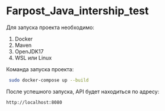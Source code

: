 <h1>Farpost_Java_intership_test</h1>

Для запуска проекта необходимо:
1. Docker
2. Maven
3. OpenJDK17
4. WSL или Linux

Команда запуска проекта:
```sh
 sudo docker-compose up --build
```
После успешного запуска, API будет находиться по адресу:
```sh
http://localhost:8080
```
